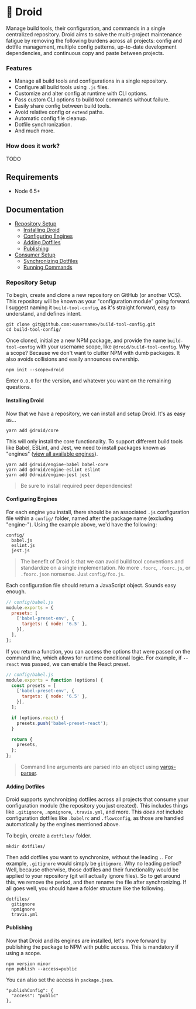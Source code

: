 # 🤖 Droid

Manage build tools, their configuration, and commands in a single centralized repository.
Droid aims to solve the multi-project maintenance fatigue by removing the following burdens across
all projects: config and dotfile management, multiple config patterns, up-to-date development
dependencies, and continuous copy and paste between projects.

### Features

* Manage all build tools and configurations in a single repository.
* Configure all build tools using `.js` files.
* Customize and alter config at runtime with CLI options.
* Pass custom CLI options to build tool commands without failure.
* Easily share config between build tools.
* Avoid relative config or `extend` paths.
* Automatic config file cleanup.
* Dotfile synchronization.
* And much more.

### How does it work?

TODO

## Requirements

* Node 6.5+

## Documentation

* [Repository Setup](#repository-setup)
  * [Installing Droid](#installing-droid)
  * [Configuring Engines](#configuring-engines)
  * [Adding Dotfiles](#adding-dotfiles)
  * [Publishing](#publishing)
* [Consumer Setup](#consumer-setup)
  * [Synchronizing Dotfiles](#synchronizing-dotfiles)
  * [Running Commands](#running-commands)

### Repository Setup

To begin, create and clone a new repository on GitHub (or another VCS). This repository will be
known as your "configuration module" going forward. I suggest naming it `build-tool-config`,
as it's straight forward, easy to understand, and defines intent.

```
git clone git@github.com:<username>/build-tool-config.git
cd build-tool-config/
```

Once cloned, initialize a new NPM package, and provide the name `build-tool-config` with your
username scope, like `@droid/build-tool-config`. Why a scope? Because we don't want to
clutter NPM with dumb packages. It also avoids collisions and easily announces ownership.

```
npm init --scope=droid
```

Enter `0.0.0` for the version, and whatever you want on the remaining questions.

#### Installing Droid

Now that we have a repository, we can install and setup Droid. It's as easy as...

```
yarn add @droid/core
```

This will only install the core functionality. To support different build tools like Babel,
ESLint, and Jest, we need to install packages known as "engines" ([view all available engines](https://www.npmjs.com/search?q=babel-plugin)).

```
yarn add @droid/engine-babel babel-core
yarn add @droid/engine-eslint eslint
yarn add @droid/engine-jest jest
```

> Be sure to install required peer dependencies!

#### Configuring Engines

For each engine you install, there should be an associated `.js` configuration file within a
`config/` folder, named after the package name (excluding "engine-"). Using the example above,
we'd have the following:

```
config/
  babel.js
  eslint.js
  jest.js
```

> The benefit of Droid is that we can avoid build tool conventions and standardize on a single
> implementation. No more `.foorc`, `.foorc.js`, or `.foorc.json` nonsense. Just `config/foo.js`.

Each configuration file should return a JavaScript object. Sounds easy enough.

```js
// config/babel.js
module.exports = {
  presets: [
    ['babel-preset-env', {
      targets: { node: '6.5' },
    }],
  ],
};
```

If you return a function, you can access the options that were passed on the command line,
which allows for runtime conditional logic. For example, if `--react` was passed, we can enable
the React preset.

```js
// config/babel.js
module.exports = function (options) {
  const presets = [
    ['babel-preset-env', {
      targets: { node: '6.5' },
    }],
  ];

  if (options.react) {
    presets.push('babel-preset-react');
  }

  return {
    presets,
  };
};
```

> Command line arguments are parsed into an object using [yargs-parser](https://www.npmjs.com/package/yargs-parser).

#### Adding Dotfiles

Droid supports synchronizing dotfiles across all projects that consume your configuration module
(the repository you just created). This includes things like `.gitignore`, `.npmignore`,
`.travis.yml`, and more. This *does not* include configuration dotfiles like `.babelrc` and
`.flowconfig`, as those are handled automatically by the engines mentioned above.

To begin, create a `dotfiles/` folder.

```
mkdir dotfiles/
```

Then add dotfiles you want to synchronize, without the leading `.`. For example, `.gitignore`
would simply be `gitignore`. Why no leading period? Well, because otherwise, those dotfiles and
their functionality would be applied to your repository (git will actually ignore files). So to
get around this, we remove the period, and then rename the file after synchronizing. If all goes
well, you should have a folder structure like the following.

```
dotfiles/
  gitignore
  npmignore
  travis.yml
```

#### Publishing

Now that Droid and its engines are installed, let's move forward by publishing the package to
NPM with public access. This is mandatory if using a scope.

```
npm version minor
npm publish --access=public
```

You can also set the access in `package.json`.

```
"publishConfig": {
  "access": "public"
},
```

